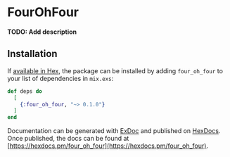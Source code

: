 # FourOhFour

**TODO: Add description**

## Installation

If [available in Hex](https://hex.pm/docs/publish), the package can be installed
by adding `four_oh_four` to your list of dependencies in `mix.exs`:

```elixir
def deps do
  [
    {:four_oh_four, "~> 0.1.0"}
  ]
end
```

Documentation can be generated with [ExDoc](https://github.com/elixir-lang/ex_doc)
and published on [HexDocs](https://hexdocs.pm). Once published, the docs can
be found at [https://hexdocs.pm/four_oh_four](https://hexdocs.pm/four_oh_four).


